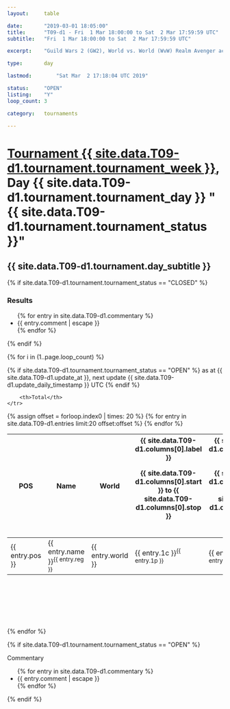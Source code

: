 ```yaml
---
layout: 	table

date: 		"2019-03-01 18:05:00"
title: 		"T09-d1 - Fri  1 Mar 18:00:00 to Sat  2 Mar 17:59:59 UTC"
subtitle: 	"Fri  1 Mar 18:00:00 to Sat  2 Mar 17:59:59 UTC"

excerpt:    "Guild Wars 2 (GW2), World vs. World (WvW) Realm Avenger achivement Tournament. \"Every Kill Counts\""

type:       day

lastmod: 		"Sat Mar  2 17:18:04 UTC 2019"

status:     "OPEN"
listing:    "Y"
loop_count: 3

category: 	tournaments

---
```

<div class="table_header">
    <h1><a href="{{ site.data.T09-d1.tournament.week_url }}">Tournament {{ site.data.T09-d1.tournament.tournament_week }}</a>, Day {{ site.data.T09-d1.tournament.tournament_day }} "{{ site.data.T09-d1.tournament.tournament_status }}"</h1>
    <h2>{{ site.data.T09-d1.tournament.day_subtitle }}</h2> 
</div>

{% if site.data.T09-d1.tournament.tournament_status == "CLOSED" %} 
<div class="commentary">
  <h3>Results</h3>
  <ul>
    {% for entry in site.data.T09-d1.commentary %}
    <li class="commentary_list">{{ entry.comment | escape }}</li>
    {% endfor %}
  </ul>
</div>
{% endif %}


{% for i in (1..page.loop_count) %}

{% if site.data.T09-d1.tournament.tournament_status == "OPEN" %} 
<span class="table_nextupdate">as at {{ site.data.T09-d1.update_at }}, next update {{ site.data.T09-d1.update_daily_timestamp }} UTC</span> 
{% endif %}

<table class="day_table">
  <colgroup>
    <col style="width:18px">
    <col style="width:55px">
    <col style="width:55px">
    <col style="width:12px">
    <col style="width:12px">
    <col style="width:12px">
    <col style="width:12px">
    <col style="width:12px">
    <col style="width:12px">
    <col style="width:12px">
    <col style="width:12px">
    <col style="width:12px">
    <col style="width:12px">
    <col style="width:12px">
    <col style="width:12px">
    <col style="width:12px">
    <col style="width:12px">
    <col style="width:12px">
    <col style="width:12px">
    <col style="width:12px">
    <col style="width:12px">
    <col style="width:12px">
    <col style="width:12px">
    <col style="width:12px">
    <col style="width:12px">
    <col style="width:12px">
    <col style="width:12px">
    <col style="width:18px">
  </colgroup>  
  <thead>
    <tr>
        <th>POS</th>
        <th class="AlignLeft">Name</th>
        <th class="AlignLeft">World</th>

<th><div class="label">{{ site.data.T09-d1.columns[0].label }}<p class="onhover">{{ site.data.T09-d1.columns[0].start }} to {{ site.data.T09-d1.columns[0].stop }}</p></div>​</th>
<th><div class="label">{{ site.data.T09-d1.columns[1].label }}<p class="onhover">{{ site.data.T09-d1.columns[1].start }} to {{ site.data.T09-d1.columns[1].stop }}</p></div>​</th>
<th><div class="label">{{ site.data.T09-d1.columns[2].label }}<p class="onhover">{{ site.data.T09-d1.columns[2].start }} to {{ site.data.T09-d1.columns[2].stop }}</p></div>​</th>
<th><div class="label">{{ site.data.T09-d1.columns[3].label }}<p class="onhover">{{ site.data.T09-d1.columns[3].start }} to {{ site.data.T09-d1.columns[3].stop }}</p></div>​</th>
<th><div class="label">{{ site.data.T09-d1.columns[4].label }}<p class="onhover">{{ site.data.T09-d1.columns[4].start }} to {{ site.data.T09-d1.columns[4].stop }}</p></div>​</th>
<th><div class="label">{{ site.data.T09-d1.columns[5].label }}<p class="onhover">{{ site.data.T09-d1.columns[5].start }} to {{ site.data.T09-d1.columns[5].stop }}</p></div>​</th>
<th><div class="label">{{ site.data.T09-d1.columns[6].label }}<p class="onhover">{{ site.data.T09-d1.columns[6].start }} to {{ site.data.T09-d1.columns[6].stop }}</p></div>​</th>
<th><div class="label">{{ site.data.T09-d1.columns[7].label }}<p class="onhover">{{ site.data.T09-d1.columns[7].start }} to {{ site.data.T09-d1.columns[7].stop }}</p></div>​</th>
<th><div class="label">{{ site.data.T09-d1.columns[8].label }}<p class="onhover">{{ site.data.T09-d1.columns[8].start }} to {{ site.data.T09-d1.columns[8].stop }}</p></div>​</th>
<th><div class="label">{{ site.data.T09-d1.columns[9].label }}<p class="onhover">{{ site.data.T09-d1.columns[9].start }} to {{ site.data.T09-d1.columns[9].stop }}</p></div>​</th>
<th><div class="label">{{ site.data.T09-d1.columns[10].label }}<p class="onhover">{{ site.data.T09-d1.columns[10].start }} to {{ site.data.T09-d1.columns[10].stop }}</p></div>​</th>

<th><div class="label">{{ site.data.T09-d1.columns[11].label }}<p class="onhover">{{ site.data.T09-d1.columns[11].start }} to {{ site.data.T09-d1.columns[11].stop }}</p></div>​</th>
<th><div class="label">{{ site.data.T09-d1.columns[12].label }}<p class="onhover">{{ site.data.T09-d1.columns[12].start }} to {{ site.data.T09-d1.columns[12].stop }}</p></div>​</th>
<th><div class="label">{{ site.data.T09-d1.columns[13].label }}<p class="onhover">{{ site.data.T09-d1.columns[13].start }} to {{ site.data.T09-d1.columns[13].stop }}</p></div>​</th>
<th><div class="label">{{ site.data.T09-d1.columns[14].label }}<p class="onhover">{{ site.data.T09-d1.columns[14].start }} to {{ site.data.T09-d1.columns[14].stop }}</p></div>​</th>
<th><div class="label">{{ site.data.T09-d1.columns[15].label }}<p class="onhover">{{ site.data.T09-d1.columns[15].start }} to {{ site.data.T09-d1.columns[15].stop }}</p></div>​</th>
<th><div class="label">{{ site.data.T09-d1.columns[16].label }}<p class="onhover">{{ site.data.T09-d1.columns[16].start }} to {{ site.data.T09-d1.columns[16].stop }}</p></div>​</th>
<th><div class="label">{{ site.data.T09-d1.columns[17].label }}<p class="onhover">{{ site.data.T09-d1.columns[17].start }} to {{ site.data.T09-d1.columns[17].stop }}</p></div>​</th>
<th><div class="label">{{ site.data.T09-d1.columns[18].label }}<p class="onhover">{{ site.data.T09-d1.columns[18].start }} to {{ site.data.T09-d1.columns[18].stop }}</p></div>​</th>
<th><div class="label">{{ site.data.T09-d1.columns[19].label }}<p class="onhover">{{ site.data.T09-d1.columns[19].start }} to {{ site.data.T09-d1.columns[19].stop }}</p></div>​</th>
<th><div class="label">{{ site.data.T09-d1.columns[20].label }}<p class="onhover">{{ site.data.T09-d1.columns[20].start }} to {{ site.data.T09-d1.columns[20].stop }}</p></div>​</th>

<th><div class="label">{{ site.data.T09-d1.columns[21].label }}<p class="onhover">{{ site.data.T09-d1.columns[21].start }} to {{ site.data.T09-d1.columns[21].stop }}</p></div>​</th>
<th><div class="label">{{ site.data.T09-d1.columns[22].label }}<p class="onhover">{{ site.data.T09-d1.columns[22].start }} to {{ site.data.T09-d1.columns[22].stop }}</p></div>​</th>
<th><div class="label">{{ site.data.T09-d1.columns[23].label }}<p class="onhover">{{ site.data.T09-d1.columns[23].start }} to {{ site.data.T09-d1.columns[23].stop }}</p></div>​</th>

        <th>Total</th>
    </tr>
  </thead>
  {% assign offset = forloop.index0 | times: 20 %}
<tbody>
{% for entry in site.data.T09-d1.entries limit:20 offset:offset %}
  <tr>
    <td class="pl{{ entry.pos }}">{{ entry.pos }}</td>
    <td class="AlignLeft">{{ entry.name }}<sup>{{ entry.reg }}</sup></td>
    <td class="AlignLeft">{{ entry.world }}</td>
    <td class="pl{{ entry.1p }}">{{ entry.1c }}<sup>{{ entry.1p }}</sup></td>
    <td class="pl{{ entry.2p }}">{{ entry.2c }}<sup>{{ entry.2p }}</sup></td>
    <td class="pl{{ entry.3p }}">{{ entry.3c }}<sup>{{ entry.3p }}</sup></td>
    <td class="pl{{ entry.4p }}">{{ entry.4c }}<sup>{{ entry.4p }}</sup></td>
    <td class="pl{{ entry.5p }}">{{ entry.5c }}<sup>{{ entry.5p }}</sup></td>
    <td class="pl{{ entry.6p }}">{{ entry.6c }}<sup>{{ entry.6p }}</sup></td>
    <td class="pl{{ entry.7p }}">{{ entry.7c }}<sup>{{ entry.7p }}</sup></td>
    <td class="pl{{ entry.8p }}">{{ entry.8c }}<sup>{{ entry.8p }}</sup></td>
    <td class="pl{{ entry.9p }}">{{ entry.9c }}<sup>{{ entry.9p }}</sup></td>
    <td class="pl{{ entry.10p }}">{{ entry.10c }}<sup>{{ entry.10p }}</sup></td>
    <td class="pl{{ entry.11p }}">{{ entry.11c }}<sup>{{ entry.11p }}</sup></td>
    <td class="pl{{ entry.12p }}">{{ entry.12c }}<sup>{{ entry.12p }}</sup></td>
    <td class="pl{{ entry.13p }}">{{ entry.13c }}<sup>{{ entry.13p }}</sup></td>
    <td class="pl{{ entry.14p }}">{{ entry.14c }}<sup>{{ entry.14p }}</sup></td>
    <td class="pl{{ entry.15p }}">{{ entry.15c }}<sup>{{ entry.15p }}</sup></td>
    <td class="pl{{ entry.16p }}">{{ entry.16c }}<sup>{{ entry.16p }}</sup></td>
    <td class="pl{{ entry.17p }}">{{ entry.17c }}<sup>{{ entry.17p }}</sup></td>
    <td class="pl{{ entry.18p }}">{{ entry.18c }}<sup>{{ entry.18p }}</sup></td>
    <td class="pl{{ entry.19p }}">{{ entry.19c }}<sup>{{ entry.19p }}</sup></td>
    <td class="pl{{ entry.20p }}">{{ entry.20c }}<sup>{{ entry.20p }}</sup></td>
    <td class="pl{{ entry.21p }}">{{ entry.21c }}<sup>{{ entry.21p }}</sup></td>
    <td class="pl{{ entry.22p }}">{{ entry.22c }}<sup>{{ entry.22p }}</sup></td>
    <td class="pl{{ entry.23p }}">{{ entry.23c }}<sup>{{ entry.23p }}</sup></td>
    <td class="pl{{ entry.24p }}">{{ entry.24c }}<sup>{{ entry.24p }}</sup></td>
    <td>{{ entry.total }}</td>
  </tr>
{% endfor %}  
</tbody>
</table>
<div class="leaderboard">
  <script async src="//pagead2.googlesyndication.com/pagead/js/adsbygoogle.js"></script>
  <!-- 728x90 -->
  <ins class="adsbygoogle"
       style="display:inline-block;width:728px;height:90px"
       data-ad-client="ca-pub-3274917281288240"
       data-ad-slot="3870538733"></ins>
  <script>
  (adsbygoogle = window.adsbygoogle || []).push({});
  </script>    
</div>
<br />
{% endfor %}

{% if site.data.T09-d1.tournament.tournament_status == "OPEN" %} 
<div class="commentary">
  <span class="commentary_title">Commentary</span>
  <ul>
    {% for entry in site.data.T09-d1.commentary %}
    <li class="commentary_list">{{ entry.comment | escape }}</li>
    {% endfor %}
  </ul>
</div>
{% endif %}


